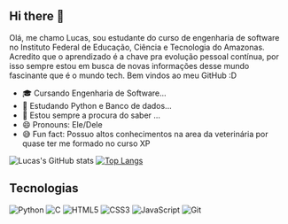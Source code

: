 ## Hi there 👋

Olá, me chamo Lucas, sou estudante do curso de engenharia de software no Instituto Federal de Educação, Ciência e Tecnologia do Amazonas. Acredito que o aprendizado é a chave pra evolução pessoal contínua, por isso sempre estou em busca de novas informações desse mundo fascinante que é o mundo tech. Bem vindos ao meu GitHub :D

- 🎓 Cursando Engenharia de Software...
- 🌱 Estudando Python e Banco de dados...
- 🤔 Estou sempre a procura do saber ...
- 😄 Pronouns: Ele/Dele
- 😅 Fun fact: Possuo altos conhecimentos na area da veterinária por quase ter me formado no curso XP 

![Lucas's GitHub stats](https://github-readme-stats.vercel.app/api?username=Lucas-R-Oliv&show_icons=true&theme=jolly&border_radius=10&rank_icon=github&line_height=28)
[![Top Langs](https://github-readme-stats.vercel.app/api/top-langs/?username=Lucas-R-Oliv&layout=donut&theme=jolly&border_radius=10)](https://github.com/Lucas-R-Oliv/github-readme-stats)

## Tecnologias

![Python](https://img.shields.io/badge/-Python-3776AB?style=for-the-badge&logo=python&logoColor=white)
![C](https://img.shields.io/badge/-C-A8B9CC?style=for-the-badge&logo=c&logoColor=white)
![HTML5](https://img.shields.io/badge/-HTML5-E34F26?style=for-the-badge&logo=html5&logoColor=white)
![CSS3](https://img.shields.io/badge/-CSS3-1572B6?style=for-the-badge&logo=css3&logoColor=white)
![JavaScript](https://shields.io/badge/JavaScript-F7DF1E?logo=JavaScript&logoColor=000&style=flat-square)
![Git](https://img.shields.io/badge/-Git-F05032?style=for-the-badge&logo=git&logoColor=white)
